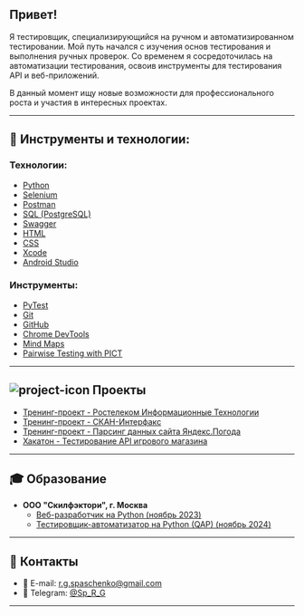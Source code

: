 ## Привет!

Я тестировщик, специализирующийся на ручном и автоматизированном тестировании. Мой путь начался с изучения основ тестирования и выполнения ручных проверок. Со временем я сосредоточилась на автоматизации тестирования, освоив инструменты для тестирования API и веб-приложений.

В данный момент ищу новые возможности для профессионального роста и участия в интересных проектах.

---

## 🔧 Инструменты и технологии:

### Технологии:
- [Python](https://www.python.org)  
- [Selenium](https://www.selenium.dev)  
- [Postman](https://www.postman.com)  
- [SQL (PostgreSQL)](https://www.postgresql.org)  
- [Swagger](https://swagger.io)  
- [HTML](https://developer.mozilla.org/ru/docs/Web/HTML)  
- [CSS](https://developer.mozilla.org/ru/docs/Web/CSS)  
- [Xcode](https://developer.apple.com/xcode/)  
- [Android Studio](https://developer.android.com/studio)

### Инструменты:
- [PyTest](https://docs.pytest.org/en/stable/)  
- [Git](https://git-scm.com)  
- [GitHub](https://github.com)  
- [Chrome DevTools](https://developer.chrome.com/docs/devtools/)  
- [Mind Maps](https://coggle.it)  
- [Pairwise Testing with PICT](https://github.com/microsoft/pict)

---

## ![project-icon](https://img.shields.io/badge/-Проекты-464646?style=flat-square&logo=kanban&logoColor=white) Проекты

- [Тренинг-проект - Ростелеком Информационные Технологии](https://github.com/SpaRegina/Rostelecom.git)  
- [Тренинг-проект - СКАН-Интерфакс](https://github.com/SpaRegina/Scan_interfax.git)  
- [Тренинг-проект - Парсинг данных сайта Яндекс.Погода](https://github.com/SpaRegina/Yandex.Weather-website-data-parser.git)  
- [Хакатон - Тестирование API игрового магазина](https://github.com/SpaRegina/Bug_Hunters.git)

---

## 🎓 Образование

- **ООО "Скилфэктори", г. Москва**  
  - [Веб-разработчик на Python (ноябрь 2023)](https://drive.google.com/file/d/1-1cpZwiatxHbslT7GbPrwXMA18kKhTox/view?usp=drive_link)  
  - [Тестировщик-автоматизатор на Python (QAP) (ноябрь 2024)](https://drive.google.com/file/d/1pZO5YZrPgXLjRE6ZMou3V4YQ_pc64R0T/view?usp=drive_link)

---

## 📲 Контакты

- 📧 E-mail: [r.g.spaschenko@gmail.com](mailto:r.g.spaschenko@gmail.com)  
- 📱 Telegram: [@Sp_R_G](https://t.me/Sp_R_G)

---

